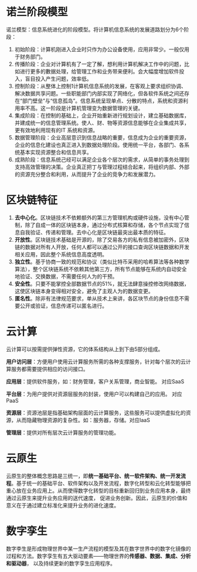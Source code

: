 # 诺兰阶段模型

诺兰模型：信息系统进化的阶段模型。将计算机信息系统的发展道路划分为6个阶段：

1. 初始阶段：计算机刚进入企业时只作为办公设备使用，应用非常少。一般仅用于财务部门。
2. 传播阶段：企业对计算机有了一定了解，想利用计算机解决工作中的问题，比如进行更多的數据处理，给管理工作和业务带来便利。会大幅度增加软件投入，盲目投入产生问题，效率低。
3. 控制阶段：从整体上控制1计算机信息系统的发展，在客观上要求组织协调、解决数据共享问题。一些职能部门内部实现了网络化，但各软件系统之间还存在“部门壁垒”与“信息孤岛”。信息系统呈现单点、分散的特点，系统和资源利用率不高。这一阶段是计算机管理变为数据管理的关键。
4. 集成阶段：在控制的基础上，企业开始重新进行规划设计，建立基础数据库，并建成统一的信息管理系统。使人、财、物等资源信息能够在企业集成共享，更有效地利用现有的IT 系统和资源。
5. 数据管理阶段：企业高层意识到信息战略的重要，信息成为企业的重要资源，企业的信息化建设也真正进入到数据处理阶段。使用统一平台，各部门、各系统基本实现资源整合和信息共享。
6. 成熟阶段：信息系统己经可以满足企业各个层次的需求，从简单的事务处理到支持高效管理的决策。企业真正把丁与管理过程结合起来，将组织内部、外部的资源充分整合和利用，从而提升了企业的竞争力和发展潜力。



# 区块链特征

1. **去中心化**。区块链技术不依赖额外的第三方管理机构或硬件设施，没有中心管制，除了自成一体的区块链本身，通过分布式核算和存储，各个节点实现了信息自我验证、传递和管理。去中心化是区块链最突出最本质的特征。
2. **开放性**。区块链技术基础是开源的，除了交易各方的私有信息被加密外，区块链的数据对所有人开放，任何人都可以通过公开的接口查询区块链数据和开发相关应用，因此整个系统信息高度透明。
3. **独立性**。基于协商一致的规范和协议（类似比特币采用的哈希算法等各种数学算法），整个区块链系统不依赖其他第三方，所有节点能够在系统内自动安全地验证、交换数据，不需要任何人为的干预。
4. **安全性**。只要不能掌控全部数据节点的51%，就无法肆意操控修改网络数据，这使区块链本身变得相对安全，避免了主观人为的数据变更。
5. **匿名性**。除非有法律规范要求，单从技术上来讲，各区块节点的身份信息不需要公开或验证，信息传递可以匿名进行。





# 云计算

云计算可以按需提供弹性资源，它的体系结构从上到下由5部分组成。

**用户访问层**：方便用户使用云计算服务所需的各种支撑服务，针对每个层次的云计算服务都需要提供相应的访问接口。

**应用层**：提供软件服务，如：财务管理，客户关系管理，商业智能。 对应SaaS

**平台层**：为用户提供对资源层服务的封装，使用户可以构建自己的应用。 对应PaaS

**资源层**：资源池层是指基础架构层面的云计算服务，这些服务可以提供虚拟化的资源，从而隐藏物理资源的复杂性。如：服务器，存储。对应IaaS

**管理层**：提供对所有层次云计算服务的管理功能。



# 云原生

云原生的整体概念思路是三统一，即**统一基础平台、统一软件架构、统一开发流程**。基于统一的基础平台、软件架构以及开发流程，数字化转型和云化转型能够把重心放在业务应用上。从而使得数字化转型的目标重新回归到业务应用本身，最终通过云原生来提升业务应用的送代速度， 促进业务创新。因此，云原生的价值和意义在于通过建立标准化来提升业务的进化速度。



# 数字孪生

数字李生是形成物理世界中某一生产流程的模型及其在数字世界中的数字化镜像的过程和方法。数字孪生有五大驱动要素——物理世界的**传感器、数据、集成、分析和驱动器**， 以及持续更新的数字孪生应用程序。





